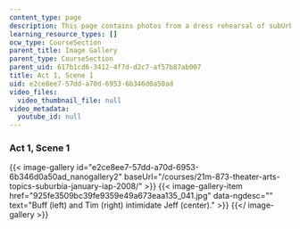 ```yaml
---
content_type: page
description: This page contains photos from a dress rehearsal of subUrbia.
learning_resource_types: []
ocw_type: CourseSection
parent_title: Image Gallery
parent_type: CourseSection
parent_uid: 617b1cd6-3412-4f7d-d2c7-af57b87ab007
title: Act 1, Scene 1
uid: e2ce8ee7-57dd-a70d-6953-6b346d0a50ad
video_files:
  video_thumbnail_file: null
video_metadata:
  youtube_id: null
---
```


### Act 1, Scene 1
{{< image-gallery id="e2ce8ee7-57dd-a70d-6953-6b346d0a50ad_nanogallery2" baseUrl="/courses/21m-873-theater-arts-topics-suburbia-january-iap-2008/" >}}
{{< image-gallery-item href="925fe3509bc39fe9359e49a673eaa135_041.jpg" data-ngdesc="" text="Buff (left) and Tim (right) intimidate Jeff (center)." >}}
{{</ image-gallery >}}